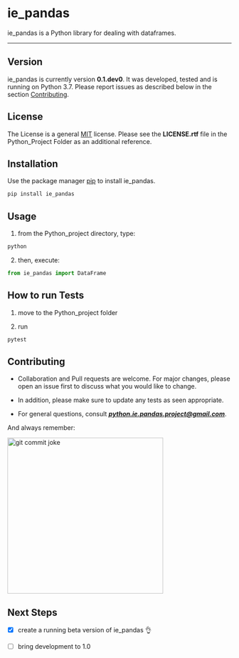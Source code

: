 # ie_pandas #

ie_pandas is a Python library for dealing with dataframes.

----

## Version ##

ie_pandas is currently version **0.1.dev0**. It was developed, tested and is running on Python 3.7. Please report issues as described below in the section [Contributing](#Contributing "Go to Contributing").

## License ##

The License is a general [MIT](https://choosealicense.com/licenses/mit/) license. Please see the **LICENSE.rtf** file in the Python_Project Folder as an additional reference.

## Installation ##

Use the package manager [pip](https://pip.pypa.io/en/stable/) to install ie_pandas. 

```bash
pip install ie_pandas
```

## Usage ##

1. from the Python_project directory, type: 

```python
python
```

2. then, execute:

```python
from ie_pandas import DataFrame
```

## How to run Tests ##

1. move to the Python_project folder

2. run

```python
pytest
```

## Contributing ##

* Collaboration and Pull requests are welcome. For major changes, please open an issue first to discuss what you would like to change.

* In addition, please make sure to update any tests as seen appropriate.

* For general questions, consult ***python.ie.pandas.project@gmail.com***.

And always remember:

<img src="https://codefluegel.com/wp-content/uploads/2017/05/in-case-of-fire-1-git-commit-2-git-push-3-leave-building2.png" alt="git commit joke" width="350">

## Next Steps ##

- [x] create a running beta version of ie_pandas :ok_hand:
- [ ] bring development to 1.0

